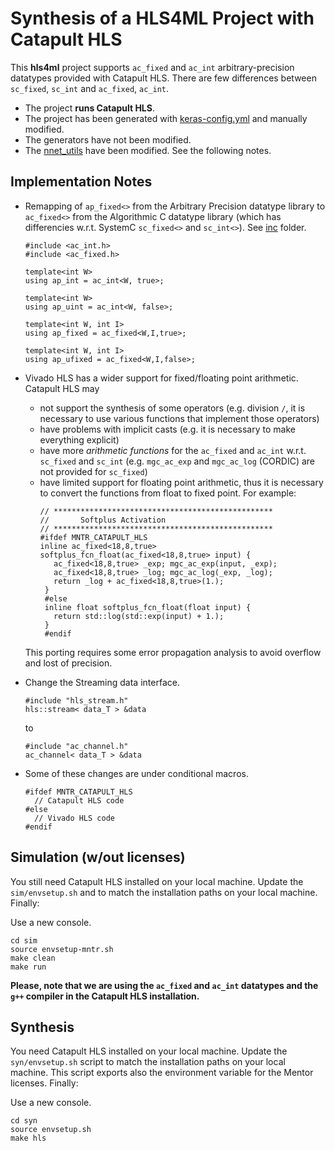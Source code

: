 # Synthesis of a HLS4ML Project with Catapult HLS

This **hls4ml** project supports `ac_fixed` and `ac_int` arbitrary-precision
datatypes provided with Catapult HLS. There are few differences between
`sc_fixed`, `sc_int` and `ac_fixed`, `ac_int`.

- The project **runs Catapult HLS**.
- The project has been generated with [keras-config.yml](../../keras-to-hls/keras-config.yml) and manually modified.
- The generators have not been modified.
- The [nnet_utils](../../nnet_utils) have been modified. See the following notes.

## Implementation Notes

- Remapping of `ap_fixed<>` from the Arbitrary Precision datatype library to `ac_fixed<>` from the Algorithmic C datatype library (which has differencies w.r.t. SystemC `sc_fixed<>` and `sc_int<>`). See [inc](./inc) folder.
  ```
  #include <ac_int.h>
  #include <ac_fixed.h>

  template<int W>
  using ap_int = ac_int<W, true>;

  template<int W>
  using ap_uint = ac_int<W, false>;

  template<int W, int I>
  using ap_fixed = ac_fixed<W,I,true>;

  template<int W, int I>
  using ap_ufixed = ac_fixed<W,I,false>;
  ```

- Vivado HLS has a wider support for fixed/floating point arithmetic. Catapult HLS may
  - not support the synthesis of some operators (e.g. division `/`, it is necessary to use various functions that implement those operators)
  - have problems with implicit casts (e.g. it is necessary to make everything explicit)
  - have more *arithmetic functions* for the `ac_fixed` and `ac_int` w.r.t. `sc_fixed` and `sc_int` (e.g. `mgc_ac_exp` and `mgc_ac_log` (CORDIC) are not provided for `sc_fixed`)
  - have limited support for floating point arithmetic, thus it is necessary to convert the functions from float to fixed point. For example:
    ```
    // *************************************************
    //       Softplus Activation
    // *************************************************
    #ifdef MNTR_CATAPULT_HLS
    inline ac_fixed<18,8,true> softplus_fcn_float(ac_fixed<18,8,true> input) {
       ac_fixed<18,8,true> _exp; mgc_ac_exp(input, _exp);
       ac_fixed<18,8,true> _log; mgc_ac_log(_exp, _log);
       return _log + ac_fixed<18,8,true>(1.);
     }
     #else
     inline float softplus_fcn_float(float input) {
       return std::log(std::exp(input) + 1.);
     }
     #endif
     ```
   This porting requires some error propagation analysis to avoid overflow and lost of precision.

- Change the Streaming data interface.
  ```
  #include "hls_stream.h"
  hls::stream< data_T > &data
  ```
  to
  ```
  #include "ac_channel.h"
  ac_channel< data_T > &data
  ```

- Some of these changes are under conditional macros.
  ```
  #ifdef MNTR_CATAPULT_HLS
    // Catapult HLS code
  #else
    // Vivado HLS code
  #endif
  ```

## Simulation (w/out licenses)

You still need Catapult HLS installed on your local machine. Update the
`sim/envsetup.sh` and to match the installation paths on your local machine.
Finally:

Use a new console.
```
cd sim
source envsetup-mntr.sh
make clean
make run
```

**Please, note that we are using the `ac_fixed` and `ac_int` datatypes and the
`g++` compiler in the Catapult HLS installation.**

## Synthesis

You need Catapult HLS installed on your local machine. Update the
`syn/envsetup.sh` script to match the installation paths on your local machine.
This script exports also the environment variable for the Mentor licenses.
Finally:

Use a new console.
```
cd syn
source envsetup.sh
make hls
```
